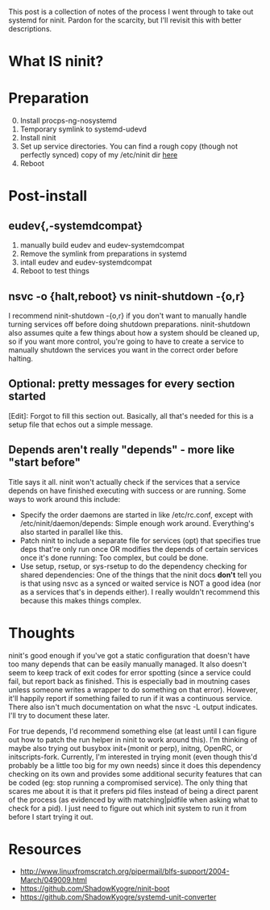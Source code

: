 <!-- 
.. title: My Experiences with ninit [Part 1]
.. slug: my-experiences-with-ninit-part-1
.. date: 2014-09-18 06:13:15 UTC-07:00
.. tags: ninit,systemd,eudev
.. link: 
.. description: 
.. type: text
-->

This post is a collection of notes of the process I went through to take out systemd for ninit. Pardon for the scarcity, but I'll revisit this with better descriptions.
# What IS ninit?
# Preparation
0. Install procps-ng-nosystemd
1. Temporary symlink to systemd-udevd
2. Install ninit
3. Set up service directories. You can find a rough copy (though not perfectly synced) copy of my /etc/ninit dir [here](github.com/shadowkyogre/ninit-boot)
4. Reboot

# Post-install
## eudev{,-systemdcompat}
1. manually build eudev and eudev-systemdcompat
2. Remove the symlink from preparations in systemd
3. intall eudev and eudev-systemdcompat
4. Reboot to test things

## nsvc -o {halt,reboot} vs ninit-shutdown -{o,r}
I recommend ninit-shutdown -{o,r} if you don't want to manually handle turning services off before
doing shutdown preparations. ninit-shutdown also assumes quite a few things about how a system should
be cleaned up, so if you want more control, you're going to have to create a service to manually shutdown
the services you want in the correct order before halting.

## Optional: pretty messages for every section started
[Edit]: Forgot to fill this section out. Basically, all that's needed for this is a setup file that echos out a simple message.

## Depends aren't really "depends" - more like "start before"
Title says it all. ninit won't actually check if the services that a service depends on have finished executing with success or are running.
Some ways to work around this include:

* Specify the order daemons are started in like /etc/rc.conf, except with /etc/ninit/daemon/depends: Simple enough work around. 
Everything's also started in parallel like this.
* Patch ninit to include a separate file for services (opt) that specifies true deps that're only run once OR modifies the depends of certain 
services once it's done running: Too complex, but could be done.
* Use setup, rsetup, or sys-rsetup to do the dependency checking for shared dependencies: One of the things that the ninit docs **don't** tell you 
is that using nsvc as a synced or waited service is NOT a good idea (nor as a services that's in depends either). I really wouldn't recommend this 
because this makes things complex.

# Thoughts
ninit's good enough if you've got a static configuration that doesn't have too many depends that can be easily manually managed. It also doesn't seem to
keep track of exit codes for error spotting (since a service could fail, but report back as finished. This is especially bad in moutning cases unless
someone writes a wrapper to do something on that error). However, it'll happily report if something failed to run if it was a continuous service. There 
also isn't much documentation on what the nsvc -L output indicates. I'll try to document these later.

For true depends, I'd recommend something else (at least until I can figure out how to patch the run helper in ninit to work around this). 
I'm thinking of maybe also trying out busybox init+(monit or perp), initng, OpenRC, or initscripts-fork. Currently, I'm interested in trying monit 
(even though this'd probably be a little too big for my own needs) since it does this dependency checking on its own and provides some additional 
security features that can be coded (eg: stop running a compromised service). The only thing that scares me about it is that it prefers pid files 
instead of being a direct parent of the process (as evidenced by with matching|pidfile when asking what to check for a pid). I just need to figure out 
which init system to run it from before I start trying it out.

# Resources
* <http://www.linuxfromscratch.org/pipermail/blfs-support/2004-March/049009.html>
* <https://github.com/ShadowKyogre/ninit-boot>
* <https://github.com/ShadowKyogre/systemd-unit-converter>
